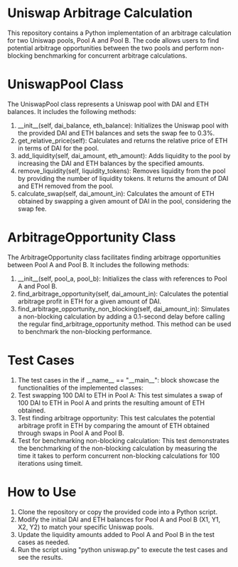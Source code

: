 # Uniswap Arbitrage Calculation

This repository contains a Python implementation of an arbitrage calculation for two Uniswap pools, Pool A and Pool B. The code allows users to find potential arbitrage opportunities between the two pools and perform non-blocking benchmarking for concurrent arbitrage calculations.

# UniswapPool Class

The UniswapPool class represents a Uniswap pool with DAI and ETH balances. It includes the following methods:

<ol>

<li>__init__(self, dai_balance, eth_balance): Initializes the Uniswap pool with the provided DAI and ETH balances and sets the swap fee to 0.3%.</li>
    
<li>get_relative_price(self): Calculates and returns the relative price of ETH in terms of DAI for the pool.</li>

<li>add_liquidity(self, dai_amount, eth_amount): Adds liquidity to the pool by increasing the DAI and ETH balances by the specified amounts.</li>

<li>remove_liquidity(self, liquidity_tokens): Removes liquidity from the pool by providing the number of liquidity tokens. It returns the amount of DAI and ETH removed from the pool.</li>

<li>calculate_swap(self, dai_amount_in): Calculates the amount of ETH obtained by swapping a given amount of DAI in the pool, considering the swap fee.</li>
</ol>

# ArbitrageOpportunity Class

The ArbitrageOpportunity class facilitates finding arbitrage opportunities between Pool A and Pool B. It includes the following methods:

<ol>
<li>__init__(self, pool_a, pool_b): Initializes the class with references to Pool A and Pool B.</li>

<li>find_arbitrage_opportunity(self, dai_amount_in): Calculates the potential arbitrage profit in ETH for a given amount of DAI.</li>

<li>find_arbitrage_opportunity_non_blocking(self, dai_amount_in): Simulates a non-blocking calculation by adding a 0.1-second delay before calling the regular find_arbitrage_opportunity method. This method can be used to benchmark the non-blocking performance.</li>
</ol>

# Test Cases

<ol>
<li>The test cases in the if __name__ == "__main__": block showcase the functionalities of the implemented classes:</li>

<li>Test swapping 100 DAI to ETH in Pool A: This test simulates a swap of 100 DAI to ETH in Pool A and prints the resulting amount of ETH obtained.</li>

<li>Test finding arbitrage opportunity: This test calculates the potential arbitrage profit in ETH by comparing the amount of ETH obtained through swaps in Pool A and Pool B.</li>

<li>Test for benchmarking non-blocking calculation: This test demonstrates the benchmarking of the non-blocking calculation by measuring the time it takes to perform concurrent non-blocking calculations for 100 iterations using timeit.</li>
</ol>

# How to Use

<ol>
<li> Clone the repository or copy the provided code into a Python script.</li>

<li>Modify the initial DAI and ETH balances for Pool A and Pool B (X1, Y1, X2, Y2) to match your specific Uniswap pools.</li>

<li>Update the liquidity amounts added to Pool A and Pool B in the test cases as needed.</li>

<li>Run the script using "python uniswap.py" to execute the test cases and see the results.</li>
</ol>
